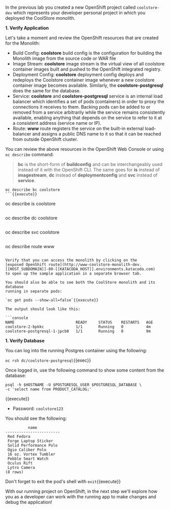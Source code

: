 In the previous lab you created a new OpenShift project called `coolstore-dev` which represents
your developer personal project in which you deployed the CoolStore monolith.

**1. Verify Application**

Let's take a moment and review the OpenShift resources that are created for the Monolith:

* Build Config: **coolstore** build config is the configuration for building the Monolith
image from the source code or WAR file
* Image Stream: **coolstore** image stream is the virtual view of all coolstore container
images built and pushed to the OpenShift integrated registry.
* Deployment Config: **coolstore** deployment config deploys and redeploys the Coolstore container
image whenever a new coolstore container image becomes available. Similarly, the **coolstore-postgresql**
does the same for the database.
* Service: **coolstore** and **coolstore-postgresql** service is an internal load balancer which identifies a set of
pods (containers) in order to proxy the connections it receives to them. Backing pods can be
added to or removed from a service arbitrarily while the service remains consistently available,
enabling anything that depends on the service to refer to it at a consistent address (service name
or IP).
* Route: **www** route registers the service on the built-in external load-balancer
and assigns a public DNS name to it so that it can be reached from outside OpenShift cluster.

You can review the above resources in the OpenShift Web Console or using `oc describe` command:

> **bc** is the short-form of **buildconfig** and can be interchangeably used
> instead of it with the OpenShift CLI. The same goes for **is** instead
> of **imagestream**, **dc** instead of **deploymentconfig** and **svc** instead of **service**.


```
oc describe bc coolstore
```{{execute}}

```
oc describe is coolstore
```{{execute T1}}

```
oc describe dc coolstore
```{{execute T1}}

```
oc describe svc coolstore
```{{execute T1}}

```
oc describe route www
```{{execute T1}}

Verify that you can access the monolith by clicking on the
[exposed OpenShift route](http://www-coolstore-monolith-dev.[[HOST_SUBDOMAIN]]-80-[[KATACODA_HOST]].environments.katacoda.com)
to open up the sample application in a separate browser tab.

You should also be able to see both the CoolStore monolith and its database
running in separate pods:

`oc get pods --show-all=false`{{execute}}

The output should look like this:

```console
NAME                           READY     STATUS    RESTARTS   AGE
coolstore-2-bpkkc              1/1       Running   0          4m
coolstore-postgresql-1-jpcb8   1/1       Running   0          9m
```

**1. Verify Database**

You can log into the running Postgres container using the following:

`oc rsh dc/coolstore-postgresql`{{exec}}

Once logged in, use the following command to show some content from the database:

```
psql -h $HOSTNAME -U $POSTGRESQL_USER $POSTGRESQL_DATABASE \
-c 'select name from PRODUCT_CATALOG;'
```
{{execute}}

* Password: `coolstore123`

You should see the following:

```console
          name
------------------------
 Red Fedora
 Forge Laptop Sticker
 Solid Performance Polo
 Ogio Caliber Polo
 16 oz. Vortex Tumbler
 Pebble Smart Watch
 Oculus Rift
 Lytro Camera
(8 rows)
```

Don't forget to exit the pod's shell with `exit`{{execute}}

With our running project on OpenShift, in the next step we'll explore how you as a developer can work with the running app
to make changes and debug the application!


